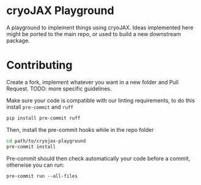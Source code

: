 # cryoJAX Playground
A playground to implement things using cryoJAX. Ideas implemented here might be ported to the main repo, or used to build a new downstream package.

# Contributing
Create a fork, implement whatever you want in a new folder and Pull Request. TODO: more specific guidelines.

Make sure your code is compatible with our linting requirements, to do this install `pre-commit` and `ruff`

```bash
pip install pre-commit ruff
```

Then, install the pre-commit hooks while in the repo folder

```bash
cd path/to/cryojax-playground
pre-commit install
```

Pre-commit should then check automatically your code before a commit, otherwise you can run:
```
pre-commit run --all-files
```

